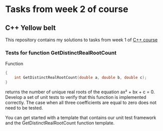 # Tasks from week 2 of course

## C++ Yellow belt
This repository contains my solutions to tasks from week 1 of [C++ course](https://www.coursera.org/learn/c-plus-plus-yellow/home/welcome)
### Tests for function GetDistinctRealRootCount
Function
``` cpp
{
    int GetDistinctRealRootCount(double a, double b, double c);
}
```
returns the number of unique real roots of the equation ax² + bx + c = 0. Develop a set of unit tests to verify that this function is implemented correctly. The case when all three coefficients are equal to zero does not need to be tested.

You can get started with a template that contains our unit test framework and the GetDistinctRealRootCount function template.
